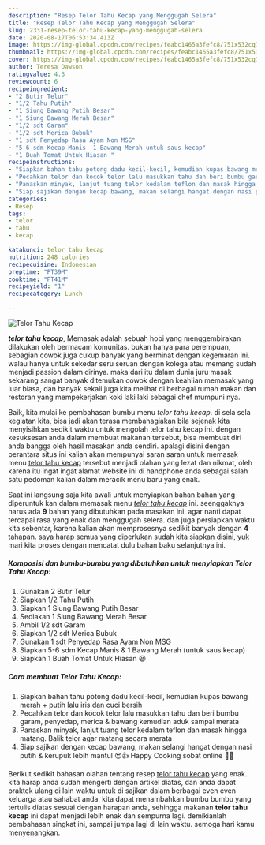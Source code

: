 ```yaml
---
description: "Resep Telor Tahu Kecap yang Menggugah Selera"
title: "Resep Telor Tahu Kecap yang Menggugah Selera"
slug: 2331-resep-telor-tahu-kecap-yang-menggugah-selera
date: 2020-08-17T06:53:34.413Z
image: https://img-global.cpcdn.com/recipes/feabc1465a3fefc8/751x532cq70/telor-tahu-kecap-foto-resep-utama.jpg
thumbnail: https://img-global.cpcdn.com/recipes/feabc1465a3fefc8/751x532cq70/telor-tahu-kecap-foto-resep-utama.jpg
cover: https://img-global.cpcdn.com/recipes/feabc1465a3fefc8/751x532cq70/telor-tahu-kecap-foto-resep-utama.jpg
author: Teresa Dawson
ratingvalue: 4.3
reviewcount: 6
recipeingredient:
- "2 Butir Telur"
- "1/2 Tahu Putih"
- "1 Siung Bawang Putih Besar"
- "1 Siung Bawang Merah Besar"
- "1/2 sdt Garam"
- "1/2 sdt Merica Bubuk"
- "1 sdt Penyedap Rasa Ayam Non MSG"
- "5-6 sdm Kecap Manis  1 Bawang Merah untuk saus kecap"
- "1 Buah Tomat Untuk Hiasan "
recipeinstructions:
- "Siapkan bahan tahu potong dadu kecil-kecil, kemudian kupas bawang merah + putih lalu iris dan cuci bersih"
- "Pecahkan telor dan kocok telor lalu masukkan tahu dan beri bumbu garam, penyedap, merica &amp; bawang kemudian aduk sampai merata"
- "Panaskan minyak, lanjut tuang telor kedalam teflon dan masak hingga matang. Balik telor agar matang secara merata"
- "Siap sajikan dengan kecap bawang, makan selangi hangat dengan nasi putih &amp; kerupuk lebih mantul 😍👍 Happy Cooking sobat online 🙏🤗"
categories:
- Resep
tags:
- telor
- tahu
- kecap

katakunci: telor tahu kecap 
nutrition: 248 calories
recipecuisine: Indonesian
preptime: "PT39M"
cooktime: "PT41M"
recipeyield: "1"
recipecategory: Lunch

---
```



![Telor Tahu Kecap](https://img-global.cpcdn.com/recipes/feabc1465a3fefc8/751x532cq70/telor-tahu-kecap-foto-resep-utama.jpg)

<b><i>telor tahu kecap</i></b>, Memasak adalah sebuah hobi yang menggembirakan dilakukan oleh bermacam komunitas. bukan hanya para perempuan, sebagian cowok juga cukup banyak yang berminat dengan kegemaran ini. walau hanya untuk sekedar seru seruan dengan kolega atau memang sudah menjadi passion dalam dirinya. maka dari itu dalam dunia juru masak sekarang sangat banyak ditemukan cowok dengan keahlian memasak yang luar biasa, dan banyak sekali juga kita melihat di berbagai rumah makan dan restoran yang mempekerjakan koki laki laki sebagai chef mumpuni nya.



Baik, kita mulai ke pembahasan bumbu menu <i>telor tahu kecap</i>. di sela sela kegiatan kita, bisa jadi akan terasa membahagiakan bila sejenak kita menyisihkan sedikit waktu untuk mengolah telor tahu kecap ini. dengan kesuksesan anda dalam membuat makanan tersebut, bisa membuat diri anda bangga oleh hasil masakan anda sendiri. apalagi disini dengan perantara situs ini kalian akan mempunyai saran saran untuk memasak menu <u>telor tahu kecap</u> tersebut menjadi olahan yang lezat dan nikmat, oleh karena itu ingat ingat alamat website ini di handphone anda sebagai salah satu pedoman kalian dalam meracik menu baru yang enak.


Saat ini langsung saja kita awali untuk menyiapkan bahan bahan yang diperuntuk kan dalam memasak menu <u><i>telor tahu kecap</i></u> ini. seenggaknya harus ada <b>9</b> bahan yang dibutuhkan pada masakan ini. agar nanti dapat tercapai rasa yang enak dan menggugah selera. dan juga persiapkan waktu kita sebentar, karena kalian akan memprosesnya sedikit banyak dengan <b>4</b> tahapan. saya harap semua yang diperlukan sudah kita siapkan disini, yuk mari kita proses dengan mencatat dulu bahan baku selanjutnya ini.

<!--inarticleads1-->

##### Komposisi dan bumbu-bumbu yang dibutuhkan untuk menyiapkan Telor Tahu Kecap:

1. Gunakan 2 Butir Telur
1. Siapkan 1/2 Tahu Putih
1. Siapkan 1 Siung Bawang Putih Besar
1. Sediakan 1 Siung Bawang Merah Besar
1. Ambil 1/2 sdt Garam
1. Siapkan 1/2 sdt Merica Bubuk
1. Gunakan 1 sdt Penyedap Rasa Ayam Non MSG
1. Siapkan 5-6 sdm Kecap Manis &amp; 1 Bawang Merah (untuk saus kecap)
1. Siapkan 1 Buah Tomat Untuk Hiasan 😆




<!--inarticleads2-->

##### Cara membuat Telor Tahu Kecap:

1. Siapkan bahan tahu potong dadu kecil-kecil, kemudian kupas bawang merah + putih lalu iris dan cuci bersih
1. Pecahkan telor dan kocok telor lalu masukkan tahu dan beri bumbu garam, penyedap, merica &amp; bawang kemudian aduk sampai merata
1. Panaskan minyak, lanjut tuang telor kedalam teflon dan masak hingga matang. Balik telor agar matang secara merata
1. Siap sajikan dengan kecap bawang, makan selangi hangat dengan nasi putih &amp; kerupuk lebih mantul 😍👍 Happy Cooking sobat online 🙏🤗




Berikut sedikit bahasan olahan tentang resep <u>telor tahu kecap</u> yang enak. kita harap anda sudah mengerti dengan artikel diatas, dan anda dapat praktek ulang di lain waktu untuk di sajikan dalam berbagai even even keluarga atau sahabat anda. kita dapat menambahkan bumbu bumbu yang tertulis diatas sesuai dengan harapan anda, sehingga makanan <b>telor tahu kecap</b> ini dapat menjadi lebih enak dan sempurna lagi. demikianlah pembahasan singkat ini, sampai jumpa lagi di lain waktu. semoga hari kamu menyenangkan.
